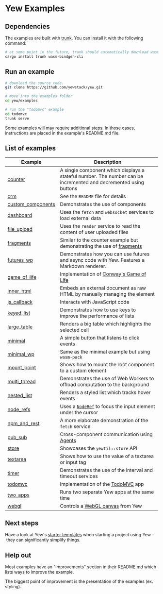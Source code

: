 # Yew Examples

## Dependencies

The examples are built with [trunk](https://github.com/thedodd/trunk).
You can install it with the following command:

```bash
# at some point in the future, trunk should automatically download wasm-bindgen for you
cargo install trunk wasm-bindgen-cli
```

## Run an example

```bash
# download the source code.
git clone https://github.com/yewstack/yew.git

# move into the examples folder
cd yew/examples

# run the "todomvc" example
cd todomvc
trunk serve
```

Some examples will may require additional steps.
In those cases, instructions are placed in the example's README.md file.

## List of examples

| Example                                | Description                                                                                                                        |
| -------------------------------------- | ---------------------------------------------------------------------------------------------------------------------------------- |
| [counter](counter)                     | A single component which displays a stateful number. The number can be incremented and decremented using buttons                   |
| [crm](crm)                             | See the `README` file for details                                                                                                  |
| [custom_components](custom_components) | Demonstrates the use of components                                                                                                 |
| [dashboard](dashboard)                 | Uses the `fetch` and `websocket` services to load external data                                                                    |
| [file_upload](file_upload)             | Uses the `reader` service to read the content of user uploaded files                                                               |
| [fragments](fragments)                 | Similar to the counter example but demonstrating the use of [fragments](https://yew.rs/docs/concepts/html/lists#fragments)         |
| [futures_wp](futures_wp)               | Demonstrates how you can use futures and async code with Yew. Features a Markdown renderer.                                        |
| [game_of_life](game_of_life)           | Implementation of [Conway's Game of Life](https://en.wikipedia.org/wiki/Conway%27s_Game_of_Life)                                   |
| [inner_html](inner_html)               | Embeds an external document as raw HTML by manually managing the element                                                           |
| [js_callback](js_callback)             | Interacts with JavaScript code                                                                                                     |
| [keyed_list](keyed_list)               | Demonstrates how to use keys to improve the performance of lists                                                                   |
| [large_table](large_table)             | Renders a big table which highlights the selected cell                                                                             |
| [minimal](minimal)                     | A simple button that listens to click events                                                                                       |
| [minimal_wp](minimal)                  | Same as the minimal example but using `wasm-pack`                                                                                  |
| [mount_point](mount_point)             | Shows how to mount the root component to a custom element                                                                          |
| [multi_thread](multi_thread)           | Demonstrates the use of Web Workers to offload computation to the background                                                       |
| [nested_list](nested_list)             | Renders a styled list which tracks hover events                                                                                    |
| [node_refs](node_refs)                 | Uses a [`NodeRef`](https://yew.rs/docs/concepts/components/refs) to focus the input element under the cursor                       |
| [npm_and_rest](npm_and_rest)           | A more elaborate demonstration of the `fetch` service                                                                              |
| [pub_sub](pub_sub)                     | Cross-component communication using [Agents](https://yew.rs/docs/concepts/agents)                                                  |
| [store](store)                         | Showcases the `yewtil::store` API                                                                                                  |
| [textarea](textarea)                   | Shows how to use the value of a textarea or input tag                                                                              |
| [timer](timer)                         | Demonstrates the use of the interval and timeout services                                                                          |
| [todomvc](todomvc)                     | Implementation of the [TodoMVC](http://todomvc.com/) app                                                                           |
| [two_apps](two_apps)                   | Runs two separate Yew apps at the same time                                                                                        |
| [webgl](webgl)                         | Controls a [WebGL canvas](https://developer.mozilla.org/en-US/docs/Web/API/WebGL_API/Tutorial/Getting_started_with_WebGL) from Yew |

## Next steps

Have a look at Yew's [starter templates](https://yew.rs/docs/getting-started/starter-templates) when starting a project using Yew – they can significantly simplify things.

## Help out

Most examples have an "improvements" section in their README.md which lists ways to improve the example.

The biggest point of improvement is the presentation of the examples (ex. styling).
